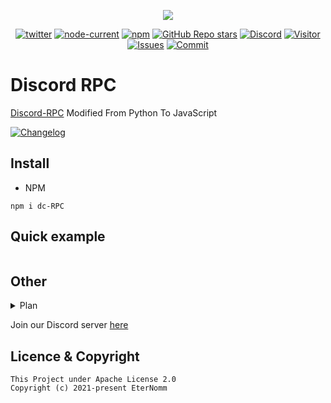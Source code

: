 <div align="center">
  <p>
    <a href="https://www.npmjs.com/package/dc-rpc" target="_blank"><img src="https://nodei.co/npm/dc-rpc.png?downloads=true&downloadRank=true&stars=true"></a>
  </p>
  <p>
    <a href="https://twitter.com/cyrabot" terget="_blank"><img alt="twitter" src="https://img.shields.io/twitter/url?style=social&url=https%3A%2F%2Ftwitter.com%2Fcyrabot"></a>
    <a href="https://nodejs.org/" target="_blank"><img alt="node-current" src="https://img.shields.io/node/v/distube"></a>
    <a href="https://www.npmjs.com/package/dc-rpc" target="_blank"><img alt="npm" src="https://img.shields.io/npm/dt/dc-rpc"></a>
    <a href="https://github.com/skick1234/CyraTeam/Discord-RPC" target="_blank"><img alt="GitHub Repo stars" src="https://img.shields.io/github/stars/CyraTeam/Discord-RPC"></a>
    <a href="https://discord.gg/qpT2AeYZRN" target="_blank"><img alt="Discord" src="https://img.shields.io/discord/887650006977347594?label=EterNomm&logo=discord"></a>
    <a href="https://github.com/CyraTeam/Discord-RPC"><img alt="Visitor" src="https://visitor-badge.glitch.me/badge?page_id=CyraTeam.Discord-RPC"></a>
    <a href="https://github.com/CyraTeam/Discord-RPC/issues"><img alt="Issues" src="https://img.shields.io/github/issues/brokenedtzjs/Discord-RPC"></a>
    <a href="https://github.com/CyraTeam/Discord-RPC"><img alt="Commit" src="https://img.shields.io/github/commit-activity/y/CyraTeam/Discord-RPC?label=Commit%20Activity&logo=github"></a>
  </p>
</div>

# Discord RPC
[Discord-RPC](https://github.com/Eternomm/Discord-RPC) Modified From Python To JavaScript

[![Changelog](https://img.shields.io/badge/Discord--RPC-Changelog-informational?style=for-the-badge&logo=github)](https://gist.github.com/LyQuid12/019b77be3cca743c4ada423ccf80b836)

## Install
- NPM
```
npm i dc-RPC
```

## Quick example
```js
```

## Other
<details>
    <summary>Plan</summary>
    <br>
    <ul>
        <li>-</li>
    </ul>
</details>

Join our Discord server [here](https://discord.gg/qpT2AeYZRN)

## Licence & Copyright

```
This Project under Apache License 2.0
Copyright (c) 2021-present EterNomm
```
